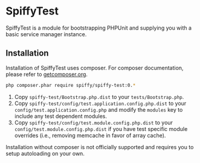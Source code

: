 # SpiffyTest
SpiffyTest is a module for bootstrapping PHPUnit and supplying you with a basic service manager instance.

## Installation
Installation of SpiffyTest uses composer. For composer documentation, please refer to
[getcomposer.org](http://getcomposer.org/).

```sh
php composer.phar require spiffy/spiffy-test:0.*
```

1. Copy `spiffy-test/Bootstrap.php.dist` to your `tests/Bootstrap.php`.
2. Copy `spiffy-test/config/test.application.config.php.dist` to your `config/test.application.config.php` and
   modify the `modules` key to include any test dependent modules.
3. Copy `spiffy-test/config/test.module.config.php.dist` to your `config/test.module.config.php.dist` if you have
   test specific module overrides (i.e., removing memcache in favor of array cache).

Installation without composer is not officially supported and requires you to setup autoloading on your own.